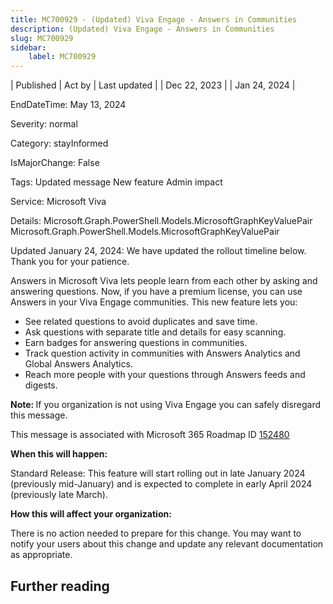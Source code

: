 ```yaml
---
title: MC700929 - (Updated) Viva Engage - Answers in Communities
description: (Updated) Viva Engage - Answers in Communities
slug: MC700929
sidebar:
    label: MC700929
---
```



| Published | Act by | Last updated |
| Dec 22, 2023 |  | Jan 24, 2024 |

EndDateTime: May 13, 2024

Severity: normal

Category: stayInformed

IsMajorChange: False

Tags: Updated message New feature Admin impact

Service: Microsoft Viva

Details: Microsoft.Graph.PowerShell.Models.MicrosoftGraphKeyValuePair Microsoft.Graph.PowerShell.Models.MicrosoftGraphKeyValuePair

<p style="">Updated January 24, 2024: We have updated the rollout timeline below. Thank you for your patience.</p><p style="">Answers in Microsoft Viva lets people learn from each other by asking and answering questions. Now, if you have a premium license, you can use Answers in your Viva Engage communities. This new feature lets you:<br></p><ul><li>See related questions to avoid duplicates and save time.</li><li>Ask questions with separate title and details for easy scanning.</li><li>Earn badges for answering questions in communities.</li><li>Track question activity in communities with Answers Analytics and Global Answers Analytics.</li><li>Reach more people with your questions through Answers feeds and digests.</li></ul><p><b>Note: </b>If you organization is not using Viva Engage you can safely disregard this message.</p>
<p>This message is associated with Microsoft 365 Roadmap ID <a href="https://www.microsoft.com/microsoft-365/roadmap?filters=&amp;searchterms=152480" target="_blank">152480</a></p>
<p><b>When this will happen:</b></p>

<p>Standard Release: This feature will start rolling out in late January 2024 (previously mid-January) and is expected to complete in early April 2024 (previously late March).</p>

<p><b>How this will affect your organization:</b></p><p>There is no action needed to prepare for this change. You may want to notify your users about this change and update any relevant documentation as appropriate.</p>

## Further reading
